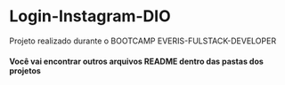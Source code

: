 # Login-Instagram-DIO
Projeto realizado durante o BOOTCAMP EVERIS-FULSTACK-DEVELOPER

#### Você vai encontrar outros arquivos README dentro das pastas dos projetos
